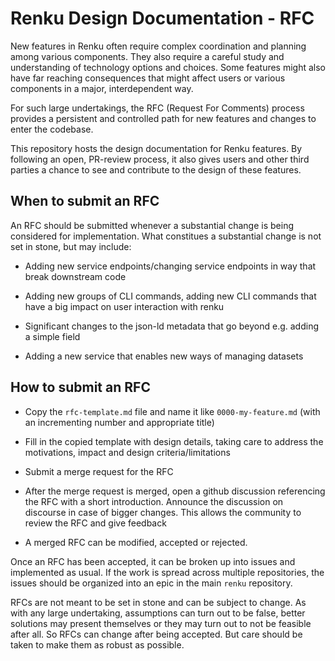 # Renku Design Documentation - RFC

New features in Renku often require complex coordination and planning among
various components. They also require a careful study and understanding of
technology options and choices. Some features might also have far reaching
consequences that might affect users or various components in a major,
interdependent way.

For such large undertakings, the RFC (Request For Comments) process provides a
persistent and controlled path for new features and changes to enter the
codebase.

This repository hosts the design documentation for Renku features. By following
an open, PR-review process, it also gives users and other third parties a chance
to see and contribute to the design of these features.

## When to submit an RFC

An RFC should be submitted whenever a substantial change is being considered for
implementation. What constitues a substantial change is not set in stone, but
may include:

- Adding new service endpoints/changing service endpoints in way that break
  downstream code

- Adding new groups of CLI commands, adding new CLI commands that have a big
  impact on user interaction with renku

- Significant changes to the json-ld metadata that go beyond e.g. adding a
  simple field

- Adding a new service that enables new ways of managing datasets

## How to submit an RFC

- Copy the `rfc-template.md` file and name it like `0000-my-feature.md` (with an
  incrementing number and appropriate title)

- Fill in the copied template with design details, taking care to address the
  motivations, impact and design criteria/limitations

- Submit a merge request for the RFC

- After the merge request is merged, open a github discussion referencing the
  RFC with a short introduction. Announce the discussion on discourse in case of
  bigger changes. This allows the community to review the RFC and give feedback

- A merged RFC can be modified, accepted or rejected.

Once an RFC has been accepted, it can be broken up into issues and implemented
as usual. If the work is spread across multiple repositories, the issues should
be organized into an epic in the main `renku` repository.

RFCs are not meant to be set in stone and can be subject to change. As with any
large undertaking, assumptions can turn out to be false, better solutions may
present themselves or they may turn out to not be feasible after all. So RFCs
can change after being accepted. But care should be taken to make them as robust
as possible.
